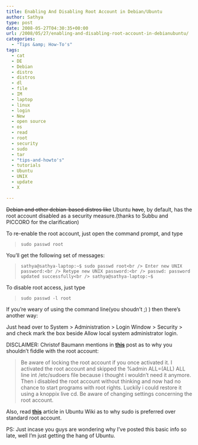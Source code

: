```yaml
---
title: Enabling And Disabling Root Account in Debian/Ubuntu
author: Sathya
type: post
date: 2008-05-27T04:30:35+00:00
url: /2008/05/27/enabling-and-disabling-root-account-in-debianubuntu/
categories:
  - "Tips &amp; How-To's"
tags:
  - cat
  - DE
  - Debian
  - distro
  - distros
  - dl
  - file
  - IM
  - laptop
  - linux
  - login
  - New
  - open source
  - os
  - read
  - root
  - security
  - sudo
  - tar
  - "tips-and-howto's"
  - tutorials
  - Ubuntu
  - UNIX
  - update
  - X

---
```

<span style="text-decoration: line-through;">Debian and other debian-based distros like</span> Ubuntu <span style="text-decoration: line-through;">have</span>, by default, has the root account disabled as a security measure.(thanks to Subbu and PICCORO for the clarification)

To re-enable the root account, just open the command prompt, and type

> `sudo passwd root`

You&#8217;ll get the following set of messages:

> `sathya@sathya-laptop:~$ sudo passwd root<br />
Enter new UNIX password:<br />
Retype new UNIX password:<br />
passwd: password updated successfully<br />
sathya@sathya-laptop:~$`

To disable root access, just type

> `sudo passwd -l root`

If you&#8217;re weary of using the command line(you shoudn&#8217;t ;) ) then there&#8217;s another way:
  
Just head over to System > Administration > Login Window > Security > and check mark the box beside Allow local system administrator login.

DISCLAIMER: Christof Baumann mentions in [**this**][1] post as to why you shouldn&#8217;t fiddle with the root account:

> Be aware of locking the root account if you once activated it. I activated the root account and skipped the %admin ALL=(ALL) ALL line int /etc/sudoers file because i thought i wouldn’t need it anymore. Then i disabled the root account without thinking and now had no chance to start programs with root rights. Luckily i could restore it using a knoppix live cd. Be aware of changing settings concerning the root account.

Also, read [**this**][2] article in Ubuntu Wiki as to why sudo is preferred over standard root account.

PS: Just incase you guys are wondering why I&#8217;ve posted this basic info so late, well I&#8217;m just getting the hang of Ubuntu.

 [1]: https://www.ducea.com/2006/06/21/ubuntu-how-to-enable-the-root-account/
 [2]: https://help.ubuntu.com/community/RootSudo
